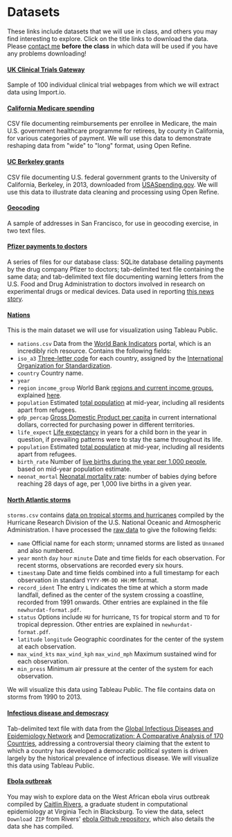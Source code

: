 # Datasets

These links include datasets that we will use in class, and others you may find interesting to explore. Click on the title links to download the data. Please [contact me](mailto:peter@peteraldhous.com) **before the class** in which data will be used if you have any problems downloading!

#### [UK Clinical Trials Gateway](./data/UKCTG.zip)
Sample of 100 individual clinical trial webpages from which we will extract data using Import.io.

#### [California Medicare spending](./data/medicare.zip)
CSV file documenting reimbursements per enrollee in Medicare, the main U.S. government healthcare programme for retirees, by county in California, for various categories of payment. We will use this data to demonstrate reshaping data from "wide" to "long" format, using Open Refine.

#### [UC Berkeley grants](./data/ucb_grants.zip)
CSV file documenting U.S. federal government grants to the University of California, Berkeley, in 2013, downloaded from [USASpending.gov](http://usaspending.gov/). We will use this data to illustrate data cleaning and processing using Open Refine.

#### [Geocoding](./data/geocoding.zip)

A sample of addresses in San Francisco, for use in geocoding exercise, in two text files.

#### [Pfizer payments to doctors](./data/pfizer.zip)

A series of files for our database class: SQLite database detailing payments by the drug company Pfizer to doctors; tab-delimited text file containing the same data; and tab-delimited text file documenting warning letters from the U.S. Food and Drug Administration to doctors involved in research on experimental drugs or medical devices. Data used in reporting [this news story](http://www.newscientist.com/article/dn18806-revealed-pfizers-payments-to-censured-doctors.html).

#### [Nations](./data/nations.zip)

This is the main dataset we will use for visualization using Tableau Public.

- `nations.csv` Data from the [World Bank Indicators](http://data.worldbank.org/indicator/all) portal, which is an incredibly rich resource. Contains the following fields:
 -  `iso_a3` [Three-letter code](http://unstats.un.org/unsd/tradekb/Knowledgebase/Country-Code) for each country, assigned by the [International Organization for Standardization](http://www.iso.org/iso/home/store/catalogue_tc/catalogue_detail.htm?csnumber=63545).
 - `country` Country name.
 - `year`
 - `region` `income_group` World Bank [regions and current income groups](http://siteresources.worldbank.org/DATASTATISTICS/Resources/CLASS.XLS), explained [here](http://data.worldbank.org/about/country-and-lending-groups).
 - `population` Estimated [total population](http://data.worldbank.org/indicator/SP.POP.TOTL) at mid-year, including all residents apart from refugees.
 - `gdp_percap` [Gross Domestic Product per capita](http://data.worldbank.org/indicator/NY.GDP.PCAP.PP.CD) in current international dollars, corrected for purchasing power in different territories.
 - `life_expect` [Life expectancy](http://data.worldbank.org/indicator/SP.DYN.LE00.IN) in years for a child born in the year in question, if prevailing patterns were to stay the same throughout its life.
 - `population` Estimated [total population](http://data.worldbank.org/indicator/SP.POP.TOTL) at mid-year, including all residents apart from refugees.
 - `birth_rate` Number of [live births during the year per 1,000 people](http://data.worldbank.org/indicator/SP.DYN.CBRT.IN), based on mid-year population estimate.
 - `neonat_mortal` [Neonatal mortality rate](http://data.worldbank.org/indicator/SH.DYN.NMRT): number of babies dying before reaching 28 days of age, per 1,000 live births in a given year.


#### [North Atlantic storms](./data/storms.zip)

`storms.csv` contains [data on tropical storms and hurricanes](http://www.aoml.noaa.gov/hrd/hurdat/Data_Storm.html) compiled by the Hurricane Research Division of the U.S. National Oceanic and Atmospheric Administration. I have processed the [raw data](http://www.aoml.noaa.gov/hrd/hurdat/hurdat2.html) to give the following fields:
- `name` Official name for each storm; unnamed storms are listed as `Unnamed` and also numbered.
- `year` `month` `day` `hour` `minute` Date and time fields for each observation. For recent storms, observations are recorded every six hours.
- `timestamp` Date and time fields combined into a full timestamp for each observation in standard `YYYY-MM-DD HH:MM` format.
- `record_ident` The entry `L` indicates the time at which a storm made landfall, defined as the center of the system crossing a coastline, recorded from 1991 onwards. Other entries are explained in the file `newhurdat-format.pdf`.
- `status` Options include `HU` for hurricane, `TS` for tropical storm and `TD` for tropical depression. Other entries are explained in `newhurdat-format.pdf`.
- `latitude` `longitude` Geographic coordinates for the center of the system at each observation.
-  `max_wind_kts` `max_wind_kph` `max_wind_mph` Maximum sustained wind for each observation.
- `min_press` Minimum air pressure at the center of the system for each observation.

We will visualize this data using Tableau Public. The file contains data on storms from 1990 to 2013.

#### [Infectious disease and democracy](.data/disease_democ.zip)

Tab-delimited text file with data from the [Global Infectious Diseases and Epidemiology Network](http://www.gideononline.com) and [Democratization: A Comparative Analysis of 170 Countries](http://www.amazon.com/Democratization-Comparative-Analysis-Countries-Routledge/dp/0415318602), addressing a controversial theory claiming that the extent to which a country has developed a democratic political system is driven largely by the historical prevalence of infectious disease. We will visualize this data using Tableau Public.

#### [Ebola outbreak](https://datamarket.com/topic/1871/ebola-2014-west-africa-outbreak)

You may wish to explore data on the West African ebola virus outbreak compiled by [Caitlin Rivers](http://www.caitlinrivers.com/), a graduate student in computational epidemiology at Virginia Tech in Blacksburg. To view the data, select `Download ZIP` from Rivers' [ebola Github repository](https://github.com/cmrivers/ebola), which also details the data she has compiled.





